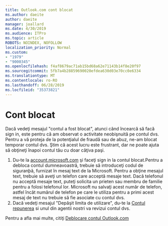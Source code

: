 ```yaml
---
title: Outlook.com cont blocat
ms.author: daeite
author: daeite
manager: joallard
ms.date: 4/30/2019
ms.audience: ITPro
ms.topic: article
ROBOTS: NOINDEX, NOFOLLOW
localization_priority: Normal
ms.custom:
- "1979"
- "9000345"
ms.openlocfilehash: f4af8679ac71ab15bd68a62e71143b14f8e20f97
ms.sourcegitcommit: 5fb7a4b28859690020efdea630d03e70cc0e6334
ms.translationtype: MT
ms.contentlocale: ro-RO
ms.lasthandoff: 06/28/2019
ms.locfileid: "35373821"
---
```

# <a name="account-locked"></a>Cont blocat

Dacă vedeţi mesajul "contul a fost blocat", atunci când încearcă să facă sign in, este pentru că am observat o activitate neobişnuită pe contul dvs. Pentru a vă proteja de la potenţialul de fraudă sau de abuz, ne-am blocat temporar contul dvs. Ştim că acest lucru este frustrant, dar ne poate ajuta să obţineţi înapoi contul tău cu doar câţiva paşi.

1. Du-te la [account.microsoft.com](https://go.microsoft.com/fwlink/?linkid=2090484) şi faceţi sign in la contul blocat.Pentru a debloca contul dumneavoastră, trebuie să introduceţi codul de siguranþã, furnizat în mesaj text de la Microsoft. Pentru a obţine mesajul text, trebuie să aveţi un telefon care acceptă mesaje text. Dacă telefonul nu acceptă mesaje text, puteţi solicita un prieten sau membru de familie pentru a folosi telefonul lor. Microsoft nu salvaţi acest număr de telefon, astfel încât numărul de telefon pe care le utiliza pentru a primi acest mesaj de text nu trebuie să fie asociate cu contul dvs.
2. Dacă vedeţi mesajul "Depăşit limita de utilizare", du-te la [Contul repunerea](https://go.microsoft.com/fwlink/?linkid=2090483) si unul din agentii nostri va revizui contul dvs.

Pentru a afla mai multe, citiţi [Deblocare contul Outlook.com](https://support.office.com/article/f4ad2701-d166-4d8b-8a6a-9af2a1f8a4c4) 